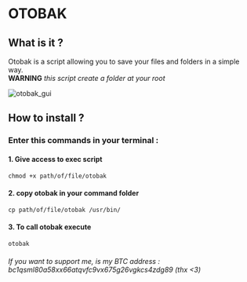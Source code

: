 # OTOBAK

## What is it ?

Otobak is a script allowing you to save your files and folders in a simple way.  
**WARNING** *this script create a folder at your root*

![otobak_gui](https://user-images.githubusercontent.com/59687626/148984632-54ab344e-f24c-40e7-a5e8-cc1b0dbd8f25.PNG)

## How to install ?

### Enter this commands in your terminal :
#### 1. Give access to exec script
```
chmod +x path/of/file/otobak
```
#### 2. copy otobak in your command folder
```
cp path/of/file/otobak /usr/bin/
```
#### 3. To call otobak execute 
```
otobak
```

 ###### If you want to support me, is my BTC address : *bc1qsml80a58xx66atqvfc9vx675g26vgkcs4zdg89* (thx <3)

